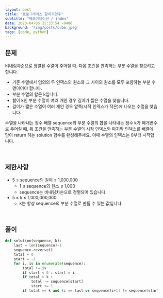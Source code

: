 ```yaml
---
layout: post
title: "프로그래머스 달리기경주"
subtitle: "메모이제이션 / index"
date: 2023-04-06 15:33:54 -0400
background: '/img/posts/cube.jpeg'
tags: [code, python]
---
```

## 문제

비내림차순으로 정렬된 수열이 주어질 때, 다음 조건을 만족하는 부분 수열을 찾으려고 합니다.
* 기존 수열에서 임의의 두 인덱스의 원소와 그 사이의 원소를 모두 포함하는 부분 수열이어야 합니다.
* 부분 수열의 합은 k입니다.
* 합이 k인 부분 수열이 여러 개인 경우 길이가 짧은 수열을 찾습니다.
* 길이가 짧은 수열이 여러 개인 경우 앞쪽(시작 인덱스가 작은)에 나오는 수열을 찾습니다.

수열을 나타내는 정수 배열 sequence와 부분 수열의 합을 나타내는 정수 k가 매개변수로 주어질 때, 위 조건을 만족하는 부분 수열의 시작 인덱스와 마지막 인덱스를 배열에 담아 return 하는 solution 함수를 완성해주세요. 이때 수열의 인덱스는 0부터 시작합니다.

<br>

## 제한사항
* 5 ≤ sequence의 길이 ≤ 1,000,000
  * 1 ≤ sequence의 원소 ≤ 1,000
  * sequence는 비내림차순으로 정렬되어 있습니다.
* 5 ≤ k ≤ 1,000,000,000
  * k는 항상 sequence의 부분 수열로 만들 수 있는 값입니다.

<br>

## 풀이

``` python
def solution(sequence, k):
    last = len(sequence)-1
    sequence.reverse()
    total = 0
    start = -1
    for i, iv in enumerate(sequence):
        total += iv 
        if start < 0 : start = i
        if total > k : 
            total -= sequence[start]
            start += 1
        if total == k and (i == last or sequence[i+1] != sequence[start]): return [last-i, last-start]
```
